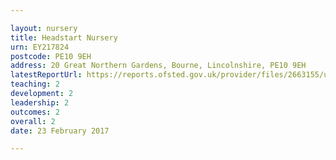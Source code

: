 ```yaml
---

layout: nursery
title: Headstart Nursery
urn: EY217824
postcode: PE10 9EH
address: 20 Great Northern Gardens, Bourne, Lincolnshire, PE10 9EH
latestReportUrl: https://reports.ofsted.gov.uk/provider/files/2663155/urn/EY217824.pdf
teaching: 2
development: 2
leadership: 2
outcomes: 2
overall: 2
date: 23 February 2017

---
```

